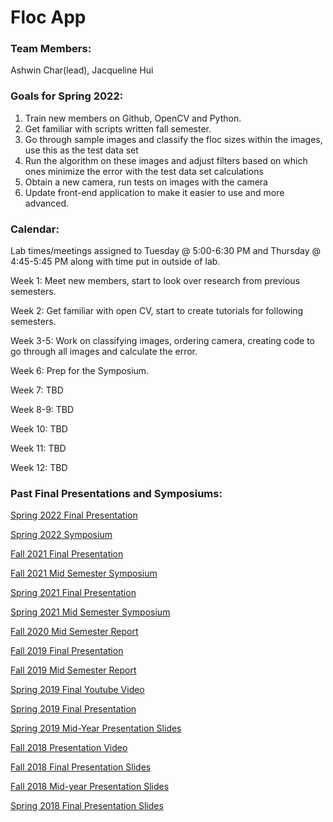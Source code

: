 # Floc App 

### Team Members: 
Ashwin Char(lead),
Jacqueline Hui

### Goals for Spring 2022:
1. Train new members on Github, OpenCV and Python.
2. Get familiar with scripts written fall semester.
3. Go through sample images and classify the floc sizes within the images, use this as the test data set
4. Run the algorithm on these images and adjust filters based on which ones minimize the error with the test data set calculations
5. Obtain a new camera, run tests on images with the camera
6. Update front-end application to make it easier to use and more advanced.


### Calendar:
Lab times/meetings assigned to Tuesday @ 5:00-6:30 PM and Thursday @ 4:45-5:45 PM along with time put in outside of lab.

Week 1: Meet new members, start to look over research from previous semesters.

Week 2: Get familiar with open CV, start to create tutorials for following semesters.

Week 3-5: Work on classifying images, ordering camera, creating code to go through all images and calculate the error.

Week 6: Prep for the Symposium.

Week 7: TBD

Week 8-9: TBD 

Week 10: TBD

Week 11: TBD

Week 12: TBD

### Past Final Presentations and Symposiums:

[Spring 2022 Final Presentation](https://docs.google.com/presentation/d/1r8-G_Ea6SyM1M_pffFuqtgvnAb_rDRd8ezK0JUXlvrY/edit?usp=sharing)

[Spring 2022 Symposium](https://docs.google.com/presentation/d/1lN17nH7SViauxV60-MNWXvXnROPf0CU9lqWE5abpPS4/edit?usp=sharing)

[Fall 2021 Final Presentation](https://docs.google.com/presentation/d/15gGtVZq7ohoJt0qPYdtGkVUlnR_wbzXDH84xXjCFbVE/edit?usp=sharing)

[Fall 2021 Mid Semester Symposium](https://docs.google.com/presentation/d/1Dk5jsD8MGgFafpW7VuZvAXGf9qo5JQuHs1u-88Q_5bY/edit?usp=sharing)

[Spring 2021 Final Presentation](https://docs.google.com/presentation/d/19inmcH5CBPOBX5c1Nw1N9mSC0dIKGBzrAcoIVj_N1Ac/edit?usp=sharing)

[Spring 2021 Mid Semester Symposium](https://docs.google.com/presentation/d/1j6noCBywoWVKCvTe95sORkxPyxs3kA7GcLjCr5pm4MU/edit?usp=sharing)

[Fall 2020 Mid Semester Report](https://docs.google.com/presentation/d/1oN9V-x60sKY75Q0gbIF1KfMMD_XpEGL3rWUGq5j2MFU/edit#slide=id.g6bf0681270_3_13)

[Fall 2019 Final Presentation](https://docs.google.com/presentation/d/1V7DbmVCS-ye1o7zWci04LKQUMpRtBDyCIrPb06znFM8/edit?usp=sharing)

[Fall 2019 Mid Semester Report](https://docs.google.com/presentation/d/1hcd1FI6bk135MemGDJmM8IyK67U3TIcQ9dujdROTbdk/edit?usp=sharing)

[Spring 2019 Final Youtube Video](https://www.youtube.com/watch?v=sHuIshcOfOA&list=PLhsGtpY8ipdZL4lExJA8KC0zCkaxwfs8R&index=5&t=0s)

[Spring 2019 Final Presentation](https://docs.google.com/presentation/d/1Eygbpt9PRS5Cm3Tfm3-SG0krKTNgR4sOA6cbfNLOUBY/edit?usp=sharing)

[Spring 2019 Mid-Year Presentation Slides](https://docs.google.com/presentation/d/1r-v86uV3EiZ85N1uaAgKwRKOMQ2US-n4p6oVIipjUHs/edit)

[Fall 2018 Presentation Video](https://youtu.be/2SXc7grdD3g)

[Fall 2018 Final Presentation Slides](https://docs.google.com/presentation/d/1QeoitHQfX2f_iCgGeG6z51iU74PFxhHOF9QFAl-lUw8/edit?usp=sharing)

[Fall 2018 Mid-year Presentation Slides](https://docs.google.com/presentation/d/1Xp4mftEvN9sQQSgwsrfPOWZciWiqELBXN0llDnjOKtY/edit#slide=id.g452cc128b8_0_48)

[Spring 2018 Final Presentation Slides](https://docs.google.com/presentation/d/179ZJ4xV3CmCaJTuzQGwk44EMOw9uHwCoV8oW-3GeamI/edit?usp=sharing)

